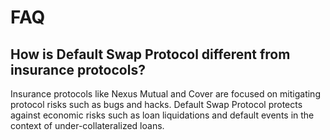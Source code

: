 # FAQ

## How is Default Swap Protocol different from insurance protocols?

Insurance protocols like Nexus Mutual and Cover are focused on mitigating protocol risks such as bugs and hacks.   Default Swap Protocol protects against economic risks such as loan liquidations and default events in the context of under-collateralized loans.

## 



